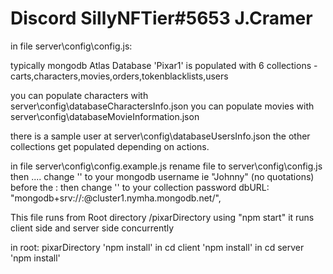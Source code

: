 # Discord SillyNFTier#5653 J.Cramer

in file server\config\config.js:

typically mongodb Atlas Database 'Pixar1' is populated with 6 collections - carts,characters,movies,orders,tokenblacklists,users

you can populate characters with server\config\databaseCharactersInfo.json
you can populate movies with server\config\databaseMovieInformation.json

there is a sample user at server\config\databaseUsersInfo.json
the other collections get populated depending on actions.

in file server\config\config.example.js rename file to server\config\config.js
then ....
change '<username>' to your mongodb username ie "Johnny" (no quotations) before the : then change '<password>' to your collection password
dbURL: "mongodb+srv://<username>:<password>@cluster1.nymha.mongodb.net/<collection>",

This file runs from Root directory /pixarDirectory using "npm start"
it runs client side and server side concurrently

in root: pixarDirectory 'npm install'
in cd client 'npm install'
in cd server 'npm install'

